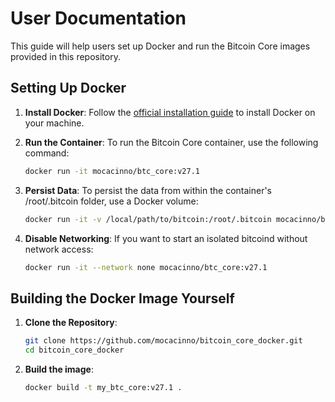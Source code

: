 # User Documentation

This guide will help users set up Docker and run the Bitcoin Core images provided in this repository.

## Setting Up Docker

1. **Install Docker**:
   Follow the [official installation guide](https://docs.docker.com/get-docker/) to install Docker on your machine.

2. **Run the Container**:
   To run the Bitcoin Core container, use the following command:

   ```bash
   docker run -it mocacinno/btc_core:v27.1
   ```

3. **Persist Data**:
    To persist the data from within the container's /root/.bitcoin folder, use a Docker volume:

    ```bash
    docker run -it -v /local/path/to/bitcoin:/root/.bitcoin mocacinno/btc_core:v27.1
    ```

4. **Disable Networking**:
    If you want to start an isolated bitcoind without network access:

    ```bash
    docker run -it --network none mocacinno/btc_core:v27.1
    ```

## Building the Docker Image Yourself

1. **Clone the Repository**:

    ```bash
    git clone https://github.com/mocacinno/bitcoin_core_docker.git
    cd bitcoin_core_docker
    ```

2. **Build the image**:

    ```bash
    docker build -t my_btc_core:v27.1 .
    ```
